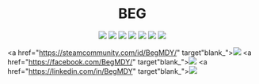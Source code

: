 <h1 align="center">BEG</h1>

<p align="center">
<a href="https://discord.com/users/270612935544406027/" target"blank_"><img src="https://img.shields.io/badge/Discord-7289DA?style=for-the-badge&logo=discord&logoColor=white"></a>
<a href="https://github.com/BegMDY/" target"blank_"><img src="https://img.shields.io/badge/GitHub-100000?style=for-the-badge&logo=github&logoColor=white"></a>
<a href="https://reddit.com/r/BegMDY/" target"blank_"><img src="https://img.shields.io/badge/Reddit-FF4500?style=for-the-badge&logo=reddit&logoColor=white"></a>
<a href="https://twitter.com/BegMDY/" target"blank_"><img src="https://img.shields.io/badge/Twitter-1DA1F2?style=for-the-badge&logo=twitter&logoColor=white"></a>
<a href="https://youtube.com/channel/UCUCmhyW7kFPf80QHaoX-wVQ" target"blank_"><img src="https://img.shields.io/badge/YouTube-FF0000?style=for-the-badge&logo=youtube&logoColor=white"></a>
<a href="https://twitch.tv/BegMDY" target"blank_"><img src="https://img.shields.io/badge/Twitch-9146FF?style=for-the-badge&logo=twitch&logoColor=white"></a>
<a href="https://stackoverflow.com/users/15936681/BegMDY/" target"blank_"><img src="https://img.shields.io/badge/Stack_Overflow-FE7A16?style=for-the-badge&logo=stack-overflow&logoColor=white"></a>

<a href="https://steamcommunity.com/id/BegMDY/" target"blank_"><img src="https://img.shields.io/badge/Steam-000000?style=for-the-badge&logo=steam&logoColor=white"></a>
<a href="https://facebook.com/BegMDY/" target"blank_"><img src="https://img.shields.io/badge/Facebook-1877F2?style=for-the-badge&logo=facebook&logoColor=white"></a>
<a href="https://linkedin.com/in/BegMDY" target"blank_"><img src="https://img.shields.io/badge/LinkedIn-0077B5?style=for-the-badge&logo=linkedin&logoColor=white"></a>
